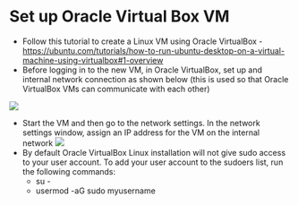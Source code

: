 # Set up Oracle Virtual Box VM

* Follow this tutorial to create a Linux VM using Oracle VirtualBox - https://ubuntu.com/tutorials/how-to-run-ubuntu-desktop-on-a-virtual-machine-using-virtualbox#1-overview
* Before logging in to the new VM, in Oracle VirtualBox, set up and internal network connection as shown below (this is used so that Oracle VirtualBox VMs can communicate with each other)

![](../screenshots/zabbix-install/agent-pc/internal-network-connection.jpg)
* Start the VM and then go to the network settings. In the network settings window, assign an IP address for the VM on the internal network
![](../screenshots/zabbix-install/agent-pc/assign-internal-network-ip-address.JPG)
* By default Oracle VirtualBox Linux installation will not give sudo access to your user account. To add your user account to the sudoers list, run the following commands:
    * su -
    * usermod -aG sudo myusername